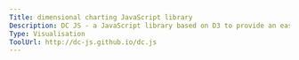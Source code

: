 ```yaml
---
Title: dimensional charting JavaScript library
Description: DC JS - a JavaScript library based on D3 to provide an easy way of rendering charts on web and mobile platforms.
Type: Visualisation
ToolUrl: http://dc-js.github.io/dc.js
---
```

